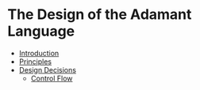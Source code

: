 # The Design of the Adamant Language

* [Introduction](introduction.md)
* [Principles](principles.md)
* [Design Decisions](design-decisions.md)
  * [Control Flow](control-flow.md)